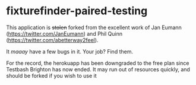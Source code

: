 # fixturefinder-paired-testing

This application is <s>stolen</s> forked from the excellent work of Jan Eumann (https://twitter.com/JanEumann) and Phil Quinn (https://twitter.com/abetterway2feel).

It <i>maaay</i> have a few bugs in it. Your job? Find them.

For the record, the herokuapp has been downgraded to the free plan since Testbash Brighton has now ended. It may run out of resources quickly, and should be forked if you wish to use it
